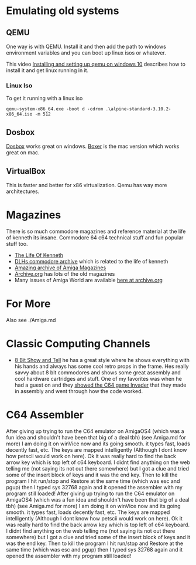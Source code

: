 

# Emulating old systems #

## QEMU ##
One way is with QEMU.  Install it and then add the path to windows environment variables and you can boot up linux isos or whatever.

This video [Installing and setting up qemu on windows 10](https://www.youtube.com/watch?v=al1cnTjeayk) describes how to install it and get linux running in it.

### Linux Iso ###
To get it running with a linux iso
``` 
qemu-system-x86_64.exe -boot d -cdrom .\alpine-standard-3.10.2-x86_64.iso -m 512
```

## Dosbox ##
[Dosbox](http://dosbox.com) works great on windows.
[Boxer](http://boxerapp.com) is the mac version which works great on mac.  


## VirtualBox ##
This is faster and better for x86 virtualization.  Qemu has way more architectures.

# Magazines #
There is so much commodore magazines and reference material at the life of kenneth its insane.  Commodore 64 c64 technical stuff and fun popular stuff too.
* [The Life Of Kenneth](https://mirror.thelifeofkenneth.com/sites/)
* [DLHs commodore archive](https://mirror.thelifeofkenneth.com/sites/commodore.bombjack.org/) which is related to the life of kenneth
* [Amazing archive of Amiga Magazines](https://mirror.thelifeofkenneth.com/sites/commodore.bombjack.org/amiga/amiga-magazines.htm)
* [Archive.org](archive.org) has lots of the old magazines
* Many issues of Amiga World are available [here at archive.org](https://archive.org/search.php?query=amiga%20world)


# For More #
Also see ./Amiga.md


# Classic Computing Channels #
* [8 Bit Show and Tell](https://www.youtube.com/channel/UC3gRBswFkuteshdwMZAQafQ) he has a great style where he shows everything with his hands and always has some cool retro props in the frame.  Hes really savvy about 8 bit commodores and shows some great assembly and cool hardware cartridges and stuff.  One of my favorites was when he had a guest on and they [showed the C64 game Invader](https://youtu.be/SJ81YD9Ebec) that they made in assembly and went through how the code worked. 


# C64 Assembler #
After giving up trying to run the C64 emulator on AmigaOS4 (which was a fun idea and shouldn't have been that big of a deal tbh) (see Amiga.md for more) I am doing it on winVice now and its going smooth.  it types fast, loads decently fast, etc.  The keys are mapped intelligently (Although I dont know how petscii would work on here).  Ok it was really hard to find the back arrow key which is top left of c64 keyboard.  I didnt find anything on the web telling me (not saying its not out there somewhere) but I got a clue and tried some of the insert block of keys and it was the end key.  Then to kill the program I hit run/stop and Restore at the same time (which was esc and pgup) then I typed sys 32768 again and it opened the assembler with my program still loaded!
After giving up trying to run the C64 emulator on AmigaOS4 (which was a fun idea and shouldn't have been that big of a deal tbh) (see Amiga.md for more) I am doing it on winVice now and its going smooth.  it types fast, loads decently fast, etc.  The keys are mapped intelligently (Although I dont know how petscii would work on here).  Ok it was really hard to find the back arrow key which is top left of c64 keyboard.  I didnt find anything on the web telling me (not saying its not out there somewhere) but I got a clue and tried some of the insert block of keys and it was the end key.  Then to kill the program I hit run/stop and Restore at the same time (which was esc and pgup) then I typed sys 32768 again and it opened the assembler with my program still loaded!
